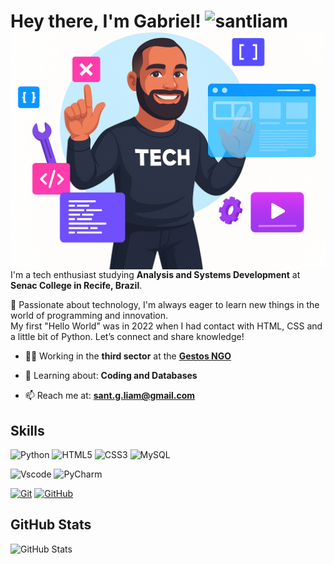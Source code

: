 <h1>
 Hey there, I'm Gabriel!     <img src="https://komarev.com/ghpvc/?username=santliam&label=Profile%20views&color=0e75b6&style=flat" alt="santliam"/>
  <img align="right" height="380" src="ChatGPT-santliam1.png">
</h1>

I'm a tech enthusiast studying **Analysis and Systems Development** at **Senac College in Recife, Brazil**.  

🚀 Passionate about technology, I'm always eager to learn new things in the world of programming and innovation.  
My first "Hello World" was in 2022 when I had contact with HTML, CSS and a little bit of Python.
Let’s connect and share knowledge! 

* 🏳‍🌈 Working in the **third sector** at the [**Gestos NGO**](https://gestos.org.br/)  

* 🌱 Learning about: **Coding and Databases**  

* 📫 Reach me at: **sant.g.liam@gmail.com**


## Skills
![Python](https://img.shields.io/badge/python-87CEEB?style=for-the-badge&logo=python&logoColor=black) 
![HTML5](https://img.shields.io/badge/HTML5-87CEEB?style=for-the-badge&logo=html5&logoColor=black)
![CSS3](https://img.shields.io/badge/CSS3-87CEEB?style=for-the-badge&logo=css3&logoColor=black)
![MySQL](https://img.shields.io/badge/MySQL-87CEEB?style=for-the-badge&logo=mysql&logoColor=black) 

![Vscode](https://img.shields.io/badge/Vscode-87CEEB?style=for-the-badge&logo=visual-studio-code&logoColor=black)
![PyCharm](https://img.shields.io/badge/pycharm-87CEEB?style=for-the-badge&logo=pycharm&logoColor=black)

[![Git](https://img.shields.io/badge/Git-87CEEB?style=for-the-badge&logo=git&logoColor=black)](https://git-scm.com/doc)
[![GitHub](https://img.shields.io/badge/GitHub-87CEEB?style=for-the-badge&logo=github&logoColor=black)](https://docs.github.com/) 

## GitHub Stats
![GitHub Stats](https://github-readme-stats.vercel.app/api?username=santliam&theme=transparent&bg_color=87CEEB&border_color=000030&show_icons=true&icon_color=000030&title_color=000030&text_color=000000)
